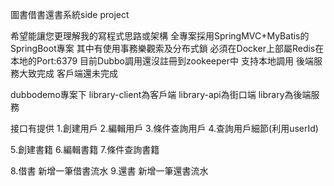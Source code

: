 圖書借書還書系統side project

希望能讓您更理解我的寫程式思路或架構
全專案採用SpringMVC+MyBatis的SpringBoot專案
其中有使用事務樂觀索及分布式鎖
必須在Docker上部屬Redis在本地的Port:6379
目前Dubbo調用還沒註冊到zookeeper中 支持本地調用
後端服務大致完成 客戶端還未完成

dubbodemo專案下
library-client為客戶端
library-api為街口端
library為後端服務

接口有提供
1.創建用戶
2.編輯用戶
3.條件查詢用戶
4.查詢用戶細節(利用userId)

5.創建書籍
6.編輯書籍
7.條件查詢書籍

8.借書 新增一筆借書流水
9.還書 新增一筆還書流水
